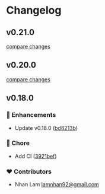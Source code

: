 # Changelog


## v0.21.0

[compare changes](https://github.com/tinijs/cli-expansion-starter/compare/v0.20.0...v0.21.0)

## v0.20.0

[compare changes](https://github.com/tinijs/cli-expansion-starter/compare/v0.20.0-pre...v0.20.0)

## v0.18.0


### 🚀 Enhancements

- Update v0.18.0 ([bd8213b](https://github.com/tinijs/cli-expansion-starter/commit/bd8213b))

### 🏡 Chore

- Add CI ([3921bef](https://github.com/tinijs/cli-expansion-starter/commit/3921bef))

### ❤️ Contributors

- Nhan Lam <lamnhan92@gmail.com>

